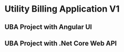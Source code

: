 # Utility Billing Application V1

## UBA Project with Angular UI
## UBA Project with .Net Core Web API

